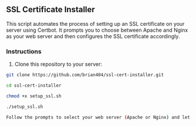 ## SSL Certificate Installer

This script automates the process of setting up an SSL certificate on your server using Certbot. It prompts you to choose between Apache and Nginx as your web server and then configures the SSL certificate accordingly.

### Instructions

1. Clone this repository to your server:

```bash
git clone https://github.com/brian404/ssl-cert-installer.git

cd ssl-cert-installer

chmod +x setup_ssl.sh

./setup_ssl.sh

Follow the prompts to select your web server (Apache or Nginx) and let the script handle the SSL certificate setup.


